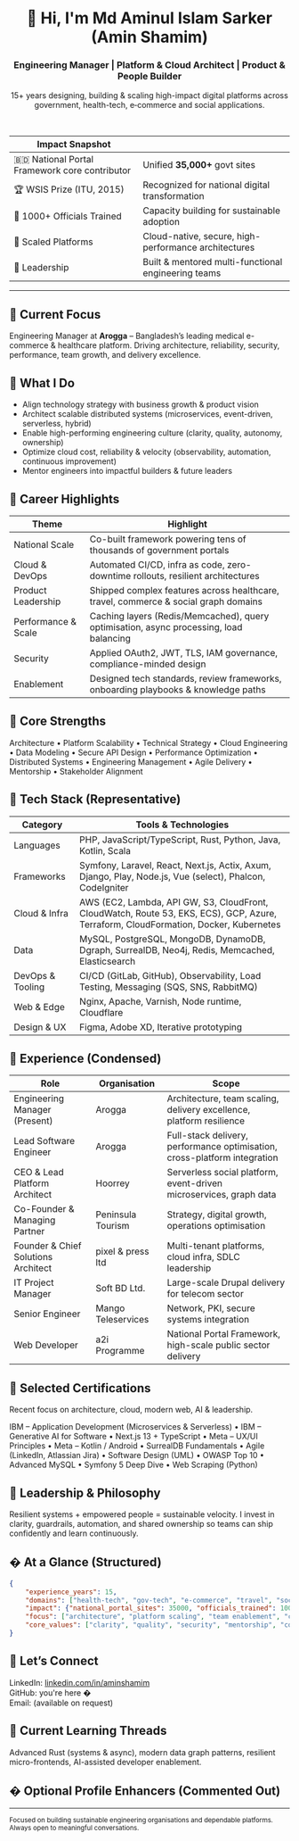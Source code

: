 <div align="center">

# 👋 Hi, I'm Md Aminul Islam Sarker (Amin Shamim)
### Engineering Manager | Platform & Cloud Architect | Product & People Builder

15+ years designing, building & scaling high-impact digital platforms across government, health-tech, e‑commerce and social applications.

<br/>

| Impact Snapshot |  |
|-----------------|--|
| 🇧🇩 National Portal Framework core contributor | Unified **35,000+** govt sites |
| 🏆 WSIS Prize (ITU, 2015) | Recognized for national digital transformation |
| 👥 1000+ Officials Trained | Capacity building for sustainable adoption |
| 🚀 Scaled Platforms | Cloud-native, secure, high-performance architectures |
| 🤝 Leadership | Built & mentored multi-functional engineering teams |

</div>

---

## 🚀 Current Focus
Engineering Manager at **Arogga** – Bangladesh’s leading medical e-commerce & healthcare platform. Driving architecture, reliability, security, performance, team growth, and delivery excellence.

## 🧭 What I Do
- Align technology strategy with business growth & product vision
- Architect scalable distributed systems (microservices, event-driven, serverless, hybrid)
- Enable high-performing engineering culture (clarity, quality, autonomy, ownership)
- Optimize cloud cost, reliability & velocity (observability, automation, continuous improvement)
- Mentor engineers into impactful builders & future leaders

## 🏅 Career Highlights
| Theme | Highlight |
|-------|----------|
| National Scale | Co-built framework powering tens of thousands of government portals |
| Cloud & DevOps | Automated CI/CD, infra as code, zero-downtime rollouts, resilient architectures |
| Product Leadership | Shipped complex features across healthcare, travel, commerce & social graph domains |
| Performance & Scale | Caching layers (Redis/Memcached), query optimisation, async processing, load balancing |
| Security | Applied OAuth2, JWT, TLS, IAM governance, compliance-minded design |
| Enablement | Designed tech standards, review frameworks, onboarding playbooks & knowledge paths |

## 🧪 Core Strengths
Architecture • Platform Scalability • Technical Strategy • Cloud Engineering • Data Modeling • Secure API Design • Performance Optimization • Distributed Systems • Engineering Management • Agile Delivery • Mentorship • Stakeholder Alignment

## 🧰 Tech Stack (Representative)
| Category | Tools & Technologies |
|----------|---------------------|
| Languages | PHP, JavaScript/TypeScript, Rust, Python, Java, Kotlin, Scala |
| Frameworks | Symfony, Laravel, React, Next.js, Actix, Axum, Django, Play, Node.js, Vue (select), Phalcon, CodeIgniter |
| Cloud & Infra | AWS (EC2, Lambda, API GW, S3, CloudFront, CloudWatch, Route 53, EKS, ECS), GCP, Azure, Terraform, CloudFormation, Docker, Kubernetes |
| Data | MySQL, PostgreSQL, MongoDB, DynamoDB, Dgraph, SurrealDB, Neo4j, Redis, Memcached, Elasticsearch |
| DevOps & Tooling | CI/CD (GitLab, GitHub), Observability, Load Testing, Messaging (SQS, SNS, RabbitMQ) |
| Web & Edge | Nginx, Apache, Varnish, Node runtime, Cloudflare |
| Design & UX | Figma, Adobe XD, Iterative prototyping |

## 💼 Experience (Condensed)
| Role | Organisation | Scope |
|------|--------------|-------|
| Engineering Manager (Present) | Arogga | Architecture, team scaling, delivery excellence, platform resilience |
| Lead Software Engineer | Arogga | Full-stack delivery, performance optimisation, cross-platform integration |
| CEO & Lead Platform Architect | Hoorrey | Serverless social platform, event-driven microservices, graph data | 
| Co-Founder & Managing Partner | Peninsula Tourism | Strategy, digital growth, operations optimisation |
| Founder & Chief Solutions Architect | pixel & press ltd | Multi-tenant platforms, cloud infra, SDLC leadership |
| IT Project Manager | Soft BD Ltd. | Large-scale Drupal delivery for telecom sector |
| Senior Engineer | Mango Teleservices | Network, PKI, secure systems integration |
| Web Developer | a2i Programme | National Portal Framework, high-scale public sector delivery |

## 📜 Selected Certifications
Recent focus on architecture, cloud, modern web, AI & leadership.

IBM – Application Development (Microservices & Serverless) • IBM – Generative AI for Software • Next.js 13 + TypeScript • Meta – UX/UI Principles • Meta – Kotlin / Android • SurrealDB Fundamentals • Agile (LinkedIn, Atlassian Jira) • Software Design (UML) • OWASP Top 10 • Advanced MySQL • Symfony 5 Deep Dive • Web Scraping (Python)

## 🧩 Leadership & Philosophy
Resilient systems + empowered people = sustainable velocity. I invest in clarity, guardrails, automation, and shared ownership so teams can ship confidently and learn continuously.

## � At a Glance (Structured)
```json
{
	"experience_years": 15,
	"domains": ["health-tech", "gov-tech", "e-commerce", "travel", "social"],
	"impact": {"national_portal_sites": 35000, "officials_trained": 1000},
	"focus": ["architecture", "platform scaling", "team enablement", "cloud governance"],
	"core_values": ["clarity", "quality", "security", "mentorship", "continuous improvement"]
}
```

## 🤝 Let’s Connect
LinkedIn: [linkedin.com/in/aminshamim](https://www.linkedin.com/in/aminshamim)  
GitHub: you're here �  
Email: (available on request)  

## 🌱 Current Learning Threads
Advanced Rust (systems & async), modern data graph patterns, resilient micro-frontends, AI-assisted developer enablement.

## � Optional Profile Enhancers (Commented Out)
<!-- 
[![GitHub Streak](https://streak-stats.demolab.com?user=aminshamim)](#)
[![Top Langs](https://github-readme-stats.vercel.app/api/top-langs/?username=aminshamim&layout=compact)](#)
[![GitHub Stats](https://github-readme-stats.vercel.app/api?username=aminshamim&show_icons=true)](#)
-->

---
<sub>Focused on building sustainable engineering organisations and dependable platforms. Always open to meaningful conversations.</sub>
